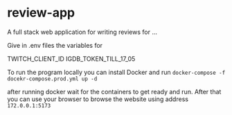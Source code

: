 # review-app

A full stack web application for writing reviews for ...

Give in .env files the variables for

TWITCH_CLIENT_ID
IGDB_TOKEN_TILL_17_05

To run the program locally you can install Docker and run `docker-compose -f docekr-compose.prod.yml up -d`

after running docker wait for the containers to get ready and run. After that you can use your browser to browse the website
using address `172.0.0.1:5173`
